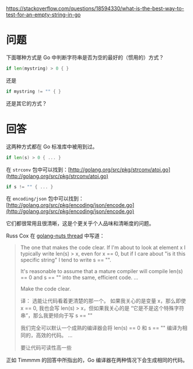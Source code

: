 <https://stackoverflow.com/questions/18594330/what-is-the-best-way-to-test-for-an-empty-string-in-go>

# 问题

下面哪种方式是 Go 中判断字符串是否为空的最好的（惯用的）方式？

```go
if len(mystring) > 0 { }
```

还是

```go
if mystring != "" { }
```

还是其它的方式？

# 回答

这两种方式都在 Go 标准库中被用到过。

```go
if len(s) > 0 { ... }
```

在 `strconv` 包中可以找到：[http://golang.org/src/pkg/strconv/atoi.go](http://golang.org/src/pkg/strconv/atoi.go)

```go
if s != "" { ... }
```

在 `encoding/json` 包中可以找到：[http://golang.org/src/pkg/encoding/json/encode.go](http://golang.org/src/pkg/encoding/json/encode.go)

它们都很常用且很清晰，这是个更关乎个人品味和清晰度的问题。

Russ Cox 在 [golang-nuts thread](https://groups.google.com/forum/#!topic/golang-nuts/7Ks1iq2s7FA) 中写道：


>   The one that makes the code clear.
>   If I'm about to look at element x I typically write
>   len(s) > x, even for x == 0, but if I care about
>   "is it this specific string" I tend to write s == "".
>
>   It's reasonable to assume that a mature compiler will compile
>   len(s) == 0 and s == "" into the same, efficient code.
>   ...
>
>   Make the code clear.
> 
>   译：
>   选能让代码看着更清楚的那一个。
>   如果我关心的是变量 x，那么即使 x == 0,
>   我也会写 len(s) > x，但如果我关心的是
>   “它是不是这个特殊字符串”，那么我更倾向于写 s == ""
>   
>   我们完全可以默认一个成熟的编译器会将
>   len(s) == 0 和 s == "" 编译为相同的，高效的代码。
>   ...
> 
>   要让代码可读性高一些
>

正如 Timmmm 的回答中所指出的，Go 编译器在两种情况下会生成相同的代码。

